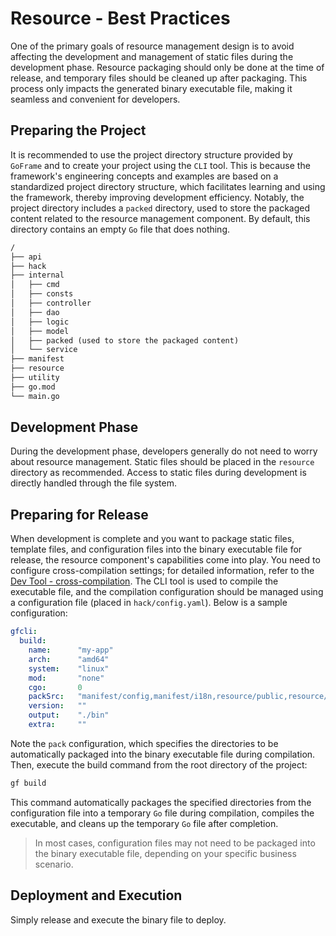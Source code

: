# Resource - Best Practices

One of the primary goals of resource management design is to avoid affecting the development and management of static files during the development phase. Resource packaging should only be done at the time of release, and temporary files should be cleaned up after packaging. This process only impacts the generated binary executable file, making it seamless and convenient for developers.

## Preparing the Project

It is recommended to use the project directory structure provided by `GoFrame` and to create your project using the `CLI` tool. This is because the framework's engineering concepts and examples are based on a standardized project directory structure, which facilitates learning and using the framework, thereby improving development efficiency. Notably, the project directory includes a `packed` directory, used to store the packaged content related to the resource management component. By default, this directory contains an empty `Go` file that does nothing.

```txt
/
├── api
├── hack
├── internal
│   ├── cmd
│   ├── consts
│   ├── controller
│   ├── dao
│   ├── logic
│   ├── model
│   ├── packed (used to store the packaged content)
│   └── service
├── manifest
├── resource
├── utility
├── go.mod
└── main.go
```

## Development Phase

During the development phase, developers generally do not need to worry about resource management. Static files should be placed in the `resource` directory as recommended. Access to static files during development is directly handled through the file system.

## Preparing for Release

When development is complete and you want to package static files, template files, and configuration files into the binary executable file for release, the resource component's capabilities come into play. You need to configure cross-compilation settings; for detailed information, refer to the [Dev Tool - cross-compilation](/docs/dev-tool/cross-compilation). The CLI tool is used to compile the executable file, and the compilation configuration should be managed using a configuration file (placed in `hack/config.yaml`). Below is a sample configuration:

```yaml
gfcli:
  build:
    name:      "my-app"
    arch:      "amd64"
    system:    "linux"
    mod:       "none"
    cgo:       0
    packSrc:   "manifest/config,manifest/i18n,resource/public,resource/template"
    version:   ""
    output:    "./bin"
    extra:     ""
```

Note the `pack` configuration, which specifies the directories to be automatically packaged into the binary executable file during compilation. Then, execute the build command from the root directory of the project:

```bash
gf build
```

This command automatically packages the specified directories from the configuration file into a temporary `Go` file during compilation, compiles the executable, and cleans up the temporary `Go` file after completion.

> In most cases, configuration files may not need to be packaged into the binary executable file, depending on your specific business scenario.

## Deployment and Execution

Simply release and execute the binary file to deploy.
